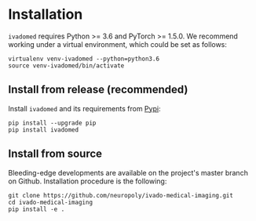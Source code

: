 # Installation

`ivadomed` requires Python >= 3.6 and PyTorch >= 1.5.0. We recommend
working under a virtual environment, which could be set as follows:

```
virtualenv venv-ivadomed --python=python3.6
source venv-ivadomed/bin/activate
```

## Install from release (recommended)

Install `ivadomed` and its requirements from [Pypi](https://pypi.org/project/ivadomed/):

```
pip install --upgrade pip
pip install ivadomed
```

## Install from source

Bleeding-edge developments are available on the project's master branch on Github.
Installation procedure is the following:

```
git clone https://github.com/neuropoly/ivado-medical-imaging.git
cd ivado-medical-imaging
pip install -e .
```
